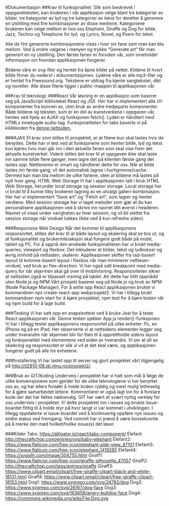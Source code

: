 
#Dokumentasjon
##Krav til funksjonalitet:
Slik som beskrevet i oppgaveteksten, kan brukeren i vår applikasjon velge blant tre kategorier av bilder, tre kategorier av lyd og tre kategorier av tekst for deretter å generere en utstilling med fire kombinasjoner av disse mediene. Kategoriene brukeren kan velge mellom er hos oss Elephant, Giraffe og Dog for bilde, Jazz, Techno og Telephone for lyd, og Lyrics, Novel, og Poem for tekst.

Alle de fire genererte kombinasjonene vises i hver sin fane som man kan bla mellom. Ved å endre valgene i menyen og trykke “Generate art” får man generert en ny utstilling. Den første fanen er forsiden vår, som inneholder informasjon om hvordan applikasjonen fungerer. 

Bildene våre er svg-filer og hentet fra åpne kilder på nettet. Kildene til hvert bilde finner du nederst i dokumentasjonen. Lydene våre er alle mp3-filer og er hentet fra Freesound.org. Tekstene er utdrag fra kjente sangtekster, dikt og noveller. Alle disse filene ligger i public-mappen til applikasjonen vår.

##Krav til teknologi: 
###React
Vår løsning er en applikasjon som baserer seg på JavaScript-biblioteket React og JSX. Her har vi implementert alle UI-komponenter fra bunnen av, uten bruk av andre tredjeparts komponenter. Både bildene og teksten, som er en del av kunstverkene i oppgaven vår, hentes ved hjelp av AJAX og funksjonen fetch(). Lyden er håndtert med HTMLs innebygde audio-tag. Funksjonaliteten for tabs baserte vi på kildekoden fra [denne nettsiden.](https://alligator.io/react/tabs-component/)

###AJAX
Et krav som stilles til prosjektet, er at filene kun skal lastes hvis de benyttes. Dette har vi løst ved at funksjonene som henter bilde, lyd og tekst kun kjøres hvis man går inn i den aktuelle fanen som skal vise frem det aktuelle kunstverket. Videre stilles det krav til at oppgaven ikke skal laste inn samme bilde flere ganger, men lagre det på klienten første gang det lastes opp. Nettleseren er smart og håndterer dette for oss. Når et bilde lastes inn første gang, vil det automatisk lagres i hurtigminne/cache. Dermed kan man bla mellom de ulike fanene, uten at bildene må lastes på nytt hver gang.
HTML Web Storage
Vi har i applikasjonen tatt i bruk HTML Web Storage, herunder local storage og session storage. Local storage har vi brukt til å kunne tilby brukeren lagring av en utvalgt galleri-kombinasjon. Her har vi implementert “Save art” og “Fetch art”, som lagrer og henter verdiene. Med session storage har vi laget metoder som gjør at du kan personalisere applikasjonen ved å skrive inn navnet ditt øverst i headeren. Navnet vil vises under varigheten av hver session, og vil bli slettet fra session storage når vinduet lukkes (ikke ved å kun refreshe siden). 

###Responsive Web Design
Når det kommer til applikasjonens responsivitet, stilles det krav til at både layout og skalering skal se bra ut, og at funksjonalitet og brukerinteraksjon skal fungere godt både på mobil, tablet og PC. For å oppnå den ønskede funksjonaliteten har vi brukt media-queries, viewport og flexbox. Det inkluderer at bilder, tekst og lydbokser og øvrig innhold på nettsiden, skalerer. Applikasjonen skifter fra rad-basert layout til kolonne-basert layout i flexbox når man minimerer nettleser-vinduet, ved bruk av flex-direction. Vi har også satt breakpoint med media-query for når skjermen skal gå over til mobilvisning. Responsiviteten sikrer at nettsiden også er tilpasset visning på tablet. Alt dette har blitt oppnådd uten 
Node.js og NPM
Vårt prosjekt baserer seg på Node.js og bruk av NPM (Node Package Manager). For å sette opp React applikasjonen brukte vi kommandoen npx create-react-app webprosjekt2. Vi har i tillegg brukt kommandoen npm start for å kjøre prosjektet, npm test for å kjøre testen vår og npm build for å lage build.

###Testing
Vi har satt opp en snapshottest ved å bruke Jest for å teste React-applikasjonen vår. Denne testen sjekker App.js render()-funksjonen. Vi har i tillegg testet applikasjonens responsivitet på ulike enheter: Pc, en iPhone og på en iPad. Her observerte vi at nettsidens elementer legger seg under hverandre når skjermen blir for liten til å opprettholde sidens layout og funksjonalitet med elementene ved siden av hverandre. Vi ser at alt av skalering og responsivitet er slik vi vil at det skal være, og applikasjonen fungerer godt på alle tre enhetene. 

###Installering
Vi har lastet opp til server og gjort prosjektet vårt tilgjengelig på http://it2810-09.idi.ntnu.no/prosjekt2/. 

###Bruk av GIT/Koding
Underveis i prosjektet har vi hatt som mål å følge de ulike konvensjonene som gjelder for de ulike teknologiene vi har benyttet oss av, og har ellers forsøkt å holde koden ryddig og mest mulig lettleselig for å gjøre samarbeidet lettere. Kommentarer er også lagt inn for å forklare kode der det har føltes nødvendig. GIT har vært et svært nyttig verktøy for oss underveis i prosjektet. Vi delte prosjektet inn i issues og brukte issue-boardet flittig til å holde styr på hvor langt vi var kommet i utviklingen. I tillegg oppdaterte vi issue-boardet ved å kontinuerlig  oppføre nye issues og endre status ved fremgang. Ved commit har vi prøvd å være konsekvente på å merke den med hvilket/hvilke issue(s) det løser. 


###Kilder
Tabs: https://alligator.io/react/tabs-component/
Elefant: http://thecraftchop.com/entries/svg/baby-elephant
Elefant2: https://www.flaticon.com/free-icon/elephant-side-view_47101
Elefant3: https://www.flaticon.com/free-icon/elephant_1419285
Elefant4: https://svgsilh.com/image/304755.html
Giraff1: https://www.flaticon.com/free-icon/giraffe-silhouette_47057
Giraff2: http://thecraftchop.com/tags/entries/giraffe
Giraff3: https://www.clipart.email/clipart/free-giraffe-clipart-black-and-white-18131.html
Giraff4: https://www.clipart.email/clipart/free-giraffe-clipart-18153.html
Dog1: https://www.svgrepo.com/svg/24782/dog
Dog2: https://www.svgrepo.com/svg/26167/dog-face
Dog3: https://www.svgrepo.com/svg/163658/angry-bulldog-face
Dog4: https://commons.wikimedia.org/wiki/File:Dog.svg


